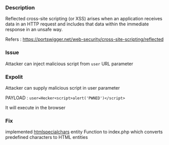 ### Description

Reflected cross-site scripting (or XSS) arises when an application receives data in an HTTP request and includes that data within the immediate response in an unsafe way.

Refers : https://portswigger.net/web-security/cross-site-scripting/reflected

### Issue

Attacker can inject malicious script from ``user`` URL parameter

### Expolit

Attacker can supply malicious script in user parameter 

PAYLOAD : ```user=Hecker<script>alert('PWNED')</script>```

It will execute in the browser

### Fix
implemented [htmlspecialchars](https://github.com/V1dhun/Owasp-Top-10/blob/7f3f86c748265524dd0633cd1f613577130bffd9/Cross-Site%20Scripting/Reflected%20XSS/Fix_index.php#L10) entity Function to index.php which converts predefined characters to HTML entities
